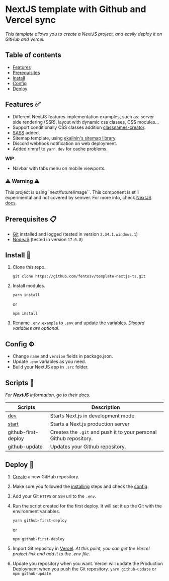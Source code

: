 # NextJS template with Github and Vercel sync

_This template allows you to create a NextJS project, and easily deploy it on GitHub and Vercel._

## Table of contents
* [Features](#features-)
* [Prerequisites](#prerequisites-)
* [Install](#install-)
* [Config](#config-)
* [Deploy](#deploy-)


## Features ✅

- Different NextJS features implementation examples, such as: server side rendering (SSR), layout with dynamic css classes, CSS modules...
- Support conditionally CSS classes addition [classnames-creator](https://github.com/fentosv/classnames-creator).
- [SASS](https://sass-lang.com/) added.
- Sitemap template, using [ekalinin's sitemap library](https://github.com/ekalinin/sitemap.js).
- Discord webhook notification on web deployment.
- Added rimraf to `yarn dev` for cache problems.

**WIP**
- Navbar with tabs menu on mobile viewports.

### ⚠ Warning ⚠
This project is using `next/future/image``. This component is still experimental and not covered by semver. For more info, check [NextJS docs](https://nextjs.org/docs/api-reference/next/future/image).

## Prerequisites 📋

- [Git](https://git-scm.com/) installed and logged (tested in version `2.34.1.windows.1`)
- [NodeJS](https://nodejs.dev/) (tested in version `17.0.8`)

## Install 🔧

1. Clone this repo.

    ```
    git clone https://github.com/fentosv/template-nextjs-ts.git
    ```

2. Install modules.

    ```
    yarn install
    ```
    or
    ```
    npm install
    ```

3. Rename `.env.example` to `.env` and update the variables.
_Discord variables are optional_. 


## Config ⚙

- Change `name` and `version` fields in package.json.
- Update `.env` variables as you need.
- Build your NextJS app in `.src` folder.


## Scripts 🤖

_For **NextJS** information, go to their [docs](https://nextjs.org/docs)._

| Scripts | Description |
| --- | --- |
| [dev](https://nextjs.org/docs/getting-started) | Starts Next.js in development mode |
| [start](https://nextjs.org/docs/getting-started) | Starts a Next.js production server |
| github-first-deploy | Creates the `.git` and push it to your personal Github repository. |
| github-update | Updates your Github repository. |

## Deploy 🚀

1. [Create](https://github.com/new) a new GitHub repository.

2. Make sure you followed the [installing](#install-) steps and check the [config](#config-). 

3. Add your Git `HTTPS` or `SSH` url to the `.env`.

4. Run the script created for the first deploy. It will set it up the Git with the environment variables.
    ```
    yarn github-first-deploy
    ```

    or

    ```
    npm github-first-deploy
    ```

5. Import Git repositoy in [Vercel](https://vercel.com/new). 
_At this point, you can get the Vercel project link and add it to the .env file._

6. Update you repository when you want. Vercel will update the Production Deployment when you push the Git repository.
```yarn github-update```
or
```npm github-update```
 
